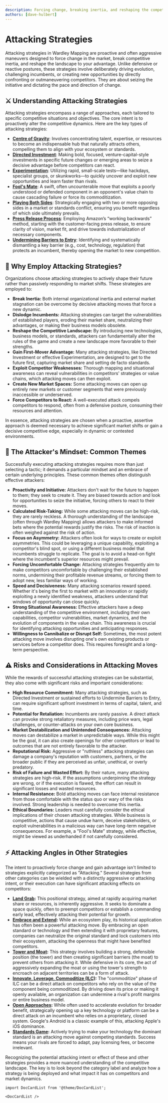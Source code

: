 ```yaml
---
description: Forcing change, breaking inertia, and reshaping the competitive landscape.
authors: [dave-hulbert]
---
```


# Attacking Strategies

Attacking strategies in Wardley Mapping are proactive and often aggressive maneuvers designed to force change in the market, break competitive inertia, and reshape the landscape to your advantage. Unlike defensive or reactive postures, these strategies involve deliberately driving evolution, challenging incumbents, or creating new opportunities by directly confronting or outmaneuvering competitors. They are about seizing the initiative and dictating the pace and direction of change.

## ⚔️ **Understanding Attacking Strategies**

Attacking strategies encompass a range of approaches, each tailored to specific competitive situations and objectives. The core intent is to proactively alter the competitive dynamics. Here are the key types of attacking strategies:

*   **[Centre of Gravity](/strategies/attacking/centre-of-gravity)**: Involves concentrating talent, expertise, or resources to become an indispensable hub that naturally attracts others, compelling them to align with your ecosystem or standards.
*   **[Directed Investment](/strategies/attacking/directed-investment)**: Making bold, focused, venture-capital-style investments in specific future changes or emerging areas to seize a decisive advantage before competitors can react.
*   **[Experimentation](/strategies/attacking/experimentation)**: Utilizing rapid, small-scale tests—like hackdays, specialist groups, or skunkworks—to quickly uncover and exploit new opportunities and learn faster than rivals.
*   **[Fool's Mate](/strategies/attacking/fool-s-mate)**: A swift, often uncounterable move that exploits a poorly understood or defended component in an opponent's value chain to cause cascading failure or force its commoditization.
*   **[Playing Both Sides](/strategies/attacking/playing-both-sides)**: Strategically engaging with two or more opposing sides in a market or standards conflict, ensuring you benefit regardless of which side ultimately prevails.
*   **[Press Release Process](/strategies/attacking/press-release-process)**: Employing Amazon’s “working backwards” method, starting with the customer-facing press release, to ensure clarity of vision, market fit, and drive towards industrialization of necessary components.
*   **[Undermining Barriers to Entry](/strategies/attacking/undermining-barriers-to-entry)**: Identifying and systematically dismantling a key barrier (e.g., cost, technology, regulation) that protects an incumbent, thereby opening the market to new competition.

## 🎯 **Why Employ Attacking Strategies?**

Organizations choose attacking strategies to actively shape their future rather than passively responding to market shifts. These strategies are employed to:

*   **Break Inertia:** Both internal organizational inertia and external market stagnation can be overcome by decisive attacking moves that force a new dynamic.
*   **Dislodge Incumbents:** Attacking strategies can target the vulnerabilities of established players, eroding their market share, neutralizing their advantages, or making their business models obsolete.
*   **Reshape the Competitive Landscape:** By introducing new technologies, business models, or standards, attackers can fundamentally alter the rules of the game and create a new landscape more favorable to their strengths.
*   **Gain First-Mover Advantage:** Many attacking strategies, like Directed Investment or effective Experimentation, are designed to get to the future first, capturing market share and setting de facto standards.
*   **Exploit Competitor Weaknesses:** Thorough mapping and situational awareness can reveal vulnerabilities in competitors' strategies or value chains, which attacking moves can then exploit.
*   **Create New Market Spaces:** Some attacking moves can open up entirely new markets or customer segments that were previously inaccessible or underserved.
*   **Force Competitors to React:** A well-executed attack compels competitors to respond, often from a defensive posture, consuming their resources and attention.

In essence, attacking strategies are chosen when a proactive, assertive approach is deemed necessary to achieve significant market shifts or gain a decisive competitive edge, especially in dynamic or contested environments.

## 🔄 **The Attacker's Mindset: Common Themes**

Successfully executing attacking strategies requires more than just selecting a tactic; it demands a particular mindset and an embrace of certain underlying principles. These common themes often distinguish effective attackers:

*   **Proactivity and Initiative:** Attackers don't wait for the future to happen to them; they seek to create it. They are biased towards action and look for opportunities to seize the initiative, forcing others to react to their moves.
*   **Calculated Risk-Taking:** While some attacking moves can be high-risk, they are rarely reckless. A thorough understanding of the landscape (often through Wardley Mapping) allows attackers to make informed bets where the potential rewards justify the risks. The risk of inaction is often weighed against the risk of action.
*   **Focus on Asymmetry:** Attackers often look for ways to create or exploit asymmetries. This could be leveraging a unique capability, exploiting a competitor's blind spot, or using a different business model that incumbents struggle to replicate. The goal is to avoid a head-on fight where the incumbent's superior resources might prevail.
*   **Forcing Uncomfortable Change:** Attacking strategies frequently aim to make competitors uncomfortable by challenging their established norms, undermining their profitable revenue streams, or forcing them to adopt new, less familiar ways of working.
*   **Speed and Decisiveness:** Many attacking scenarios reward speed. Whether it's being the first to market with an innovation or rapidly exploiting a newly identified weakness, attackers understand that windows of opportunity can close quickly.
*   **Strong Situational Awareness:** Effective attackers have a deep understanding of the competitive environment, including their own capabilities, competitor vulnerabilities, market dynamics, and the evolution of components in the value chain. This awareness is crucial for identifying attacking opportunities and anticipating responses.
*   **Willingness to Cannibalize or Disrupt Self:** Sometimes, the most potent attacking move involves disrupting one's own existing products or services before a competitor does. This requires foresight and a long-term perspective.

## ⚠️ **Risks and Considerations in Attacking Moves**

While the rewards of successful attacking strategies can be substantial, they also come with significant risks and important considerations:

*   **High Resource Commitment:** Many attacking strategies, such as Directed Investment or sustained efforts to Undermine Barriers to Entry, can require significant upfront investment in terms of capital, talent, and time.
*   **Potential for Retaliation:** Incumbents are rarely passive. A direct attack can provoke strong retaliatory measures, including price wars, legal challenges, or counter-attacks on your own core business.
*   **Market Destabilization and Unintended Consequences:** Attacking moves can destabilize a market in unpredictable ways. While this might be the goal, it can also create openings for other competitors or lead to outcomes that are not entirely favorable to the attacker.
*   **Reputational Risk:** Aggressive or "ruthless" attacking strategies can damage a company's reputation with customers, partners, or the broader public if they are perceived as unfair, unethical, or overly predatory.
*   **Risk of Failure and Wasted Effort:** By their nature, many attacking strategies are high-risk. If the assumptions underpinning the strategy are wrong, or if the execution is flawed, the effort can result in significant losses and wasted resources.
*   **Internal Resistance:** Bold attacking moves can face internal resistance from those comfortable with the status quo or wary of the risks involved. Strong leadership is needed to overcome this inertia.
*   **Ethical Boundaries:** Leaders must carefully consider the ethical implications of their chosen attacking strategies. While business is competitive, actions that cause undue harm, deceive stakeholders, or exploit vulnerabilities in a malicious way can have long-term negative consequences. For example, a "Fool's Mate" strategy, while effective, might be viewed as underhanded if not carefully considered.

## ⚡ **Attacking Angles in Other Strategies**

The intent to proactively force change and gain advantage isn't limited to strategies explicitly categorized as "Attacking." Several strategies from other categories can be wielded with a distinctly aggressive or attacking intent, or their execution can have significant attacking effects on competitors:

*   **[Land Grab](/strategies/positional/land-grab):** This positional strategy, aimed at rapidly acquiring market share or resources, is inherently aggressive. It seeks to dominate a space quickly, often to preempt competitors or establish a commanding early lead, effectively attacking their potential for growth.
*   **[Embrace and Extend](/strategies/ecosystem/embrace-and-extend):** While an ecosystem play, its historical application has often been a powerful attacking move. By embracing an open standard or technology and then extending it with proprietary features, companies can neutralize the original standard and lock customers into their ecosystem, attacking the openness that might have benefited competitors.
*   **[Tower and Moat](/strategies/ecosystem/tower-and-moat):** This strategy involves building a strong, defensible position (the tower) and then creating significant barriers (the moat) to prevent others from attacking it. While defensive in its core, the act of aggressively expanding the moat or using the tower's strength to encroach on adjacent territories can be a form of attack.
*   **[Innovate, Leverage, Commoditize (ILC)](/strategies/ecosystem/innovate-leverage-commoditize):** The "commoditize" phase of ILC can be a direct attack on competitors who rely on the value of the component being commoditized. By driving down its price or making it openly available, an organization can undermine a rival's profit margins or entire business model.
*   **[Open Approaches](/strategies/accelerators/open-approaches):** While often used to accelerate evolution for broader benefit, strategically opening up a key technology or platform can be a direct attack on an incumbent who relies on a proprietary, closed system. Google's Android is a classic example of this, attacking Apple's iOS dominance.
*   **[Standards Game](/strategies/markets/standards-game):** Actively trying to make your technology the dominant standard is an attacking move against competing standards. Success means your rivals are forced to adapt, pay licensing fees, or become irrelevant.

Recognizing the potential attacking intent or effect of these and other strategies provides a more nuanced understanding of the competitive landscape. The key is to look beyond the category label and analyze how a strategy is being deployed and what impact it has on competitors and market dynamics.

```mdx-code-block
import DocCardList from '@theme/DocCardList';

<DocCardList />
```
